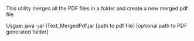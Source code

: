 This utility merges all the PDF files in a folder and create a new merged pdf file

Usgae:  java -jar IText_MergedPdf.jar [path to pdf file] [optional path to PDF generated folder]
